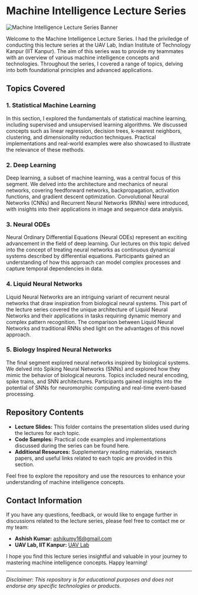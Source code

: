 # Machine Intelligence Lecture Series

![Machine Intelligence Lecture Series Banner](link_to_banner_image)

Welcome to the Machine Intelligence Lecture Series. I had the priviledge of conducting this lecture series at the UAV Lab, Indian Institute of Technology Kanpur (IIT Kanpur). The aim of this series was to provide my teammates with an overview of various machine intelligence concepts and technologies. Throughout the series, I covered a range of topics, delving into both foundational principles and advanced applications.

## Topics Covered

### 1. Statistical Machine Learning

In this section, I explored the fundamentals of statistical machine learning, including supervised and unsupervised learning algorithms. We discussed concepts such as linear regression, decision trees, k-nearest neighbors, clustering, and dimensionality reduction techniques. Practical implementations and real-world examples were also showcased to illustrate the relevance of these methods.

### 2. Deep Learning

Deep learning, a subset of machine learning, was a central focus of this segment. We delved into the architecture and mechanics of neural networks, covering feedforward networks, backpropagation, activation functions, and gradient descent optimization. Convolutional Neural Networks (CNNs) and Recurrent Neural Networks (RNNs) were introduced, with insights into their applications in image and sequence data analysis.

### 3. Neural ODEs

Neural Ordinary Differential Equations (Neural ODEs) represent an exciting advancement in the field of deep learning. Our lectures on this topic delved into the concept of treating neural networks as continuous dynamical systems described by differential equations. Participants gained an understanding of how this approach can model complex processes and capture temporal dependencies in data.

### 4. Liquid Neural Networks

Liquid Neural Networks are an intriguing variant of recurrent neural networks that draw inspiration from biological neural systems. This part of the lecture series covered the unique architecture of Liquid Neural Networks and their applications in tasks requiring dynamic memory and complex pattern recognition. The comparison between Liquid Neural Networks and traditional RNNs shed light on the advantages of this novel approach.

### 5. Biology Inspired Neural Networks

The final segment explored neural networks inspired by biological systems. We delved into Spiking Neural Networks (SNNs) and explored how they mimic the behavior of biological neurons. Topics included neural encoding, spike trains, and SNN architectures. Participants gained insights into the potential of SNNs for neuromorphic computing and real-time event-based processing.

## Repository Contents

- **Lecture Slides:** This folder contains the presentation slides used during the lectures for each topic.
- **Code Samples:** Practical code examples and implementations discussed during the series can be found here.
- **Additional Resources:** Supplementary reading materials, research papers, and useful links related to each topic are provided in this section.

Feel free to explore the repository and use the resources to enhance your understanding of machine intelligence concepts.

## Contact Information

If you have any questions, feedback, or would like to engage further in discussions related to the lecture series, please feel free to contact me or my team:

- **Ashish Kumar:** [ashikumy16@gmail.com](mailto:ashikumy16@gmail.com)
- **UAV Lab, IIT Kanpur:** [UAV Lab](https://www.iitk.ac.in/aero/)

I hope you find this lecture series insightful and valuable in your journey to mastering machine intelligence concepts. Happy learning!

---
*Disclaimer: This repository is for educational purposes and does not endorse any specific technologies or products.*
